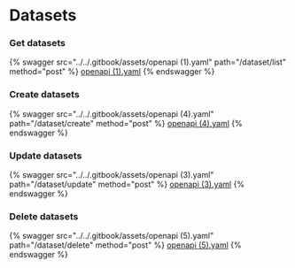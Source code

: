# Datasets

### Get datasets

{% swagger src="../../.gitbook/assets/openapi (1).yaml" path="/dataset/list" method="post" %}
[openapi (1).yaml](<../../.gitbook/assets/openapi (1).yaml>)
{% endswagger %}

### Create datasets

{% swagger src="../../.gitbook/assets/openapi (4).yaml" path="/dataset/create" method="post" %}
[openapi (4).yaml](<../../.gitbook/assets/openapi (4).yaml>)
{% endswagger %}

### Update datasets

{% swagger src="../../.gitbook/assets/openapi (3).yaml" path="/dataset/update" method="post" %}
[openapi (3).yaml](<../../.gitbook/assets/openapi (3).yaml>)
{% endswagger %}

### Delete datasets

{% swagger src="../../.gitbook/assets/openapi (5).yaml" path="/dataset/delete" method="post" %}
[openapi (5).yaml](<../../.gitbook/assets/openapi (5).yaml>)
{% endswagger %}
